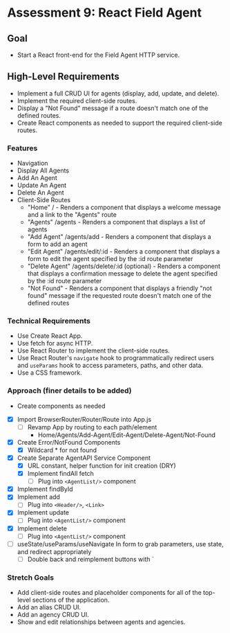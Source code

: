 # Assessment 9: React Field Agent

## Goal
* Start a React front-end for the Field Agent HTTP service.

## High-Level Requirements
* Implement a full CRUD UI for agents (display, add, update, and delete).
* Implement the required client-side routes.
* Display a "Not Found" message if a route doesn't match one of the defined routes.
* Create React components as needed to support the required client-side routes.

### Features
* Navigation
* Display All Agents
* Add An Agent
* Update An Agent
* Delete An Agent
* Client-Side Routes
  * "Home" / - Renders a component that displays a welcome message and a link to the "Agents" route
  * "Agents" /agents - Renders a component that displays a list of agents
  * "Add Agent" /agents/add - Renders a component that displays a form to add an agent
  * "Edit Agent" /agents/edit/:id - Renders a component that displays a form to edit the agent specified by the :id route parameter
  * "Delete Agent" /agents/delete/:id (optional) - Renders a component that displays a confirmation message to delete the agent specified by the :id route parameter
  * "Not Found" - Renders a component that displays a friendly "not found" message if the requested route doesn't match one of the defined routes

### Technical Requirements
* Use Create React App.
* Use fetch for async HTTP.
* Use React Router to implement the client-side routes.
* Use React Router's `navigate` hook to programmatically redirect users and `useParams` hook to access parameters, paths, and other data.
* Use a CSS framework.

### Approach (finer details to be added)
* Create components as needed
* [x] Import BrowserRouter/Router/Route into App.js 
  * [ ] Revamp App by routing to each path/element
	* Home/Agents/Add-Agent/Edit-Agent/Delete-Agent/Not-Found
* [x] Create Error/NotFound Components
  * [x] Wildcard \* for not found 
* [x] Create Separate AgentAPI Service Component
  * [x] URL constant, helper function for init creation (DRY)
  * [x] Implement findAll fetch
    * [ ] Plug into `<AgentList/>` component
* [x] Implement findById
* [x] Implement add
  * [ ] Plug into `<Header/>`, `<Link>`
* [x] Implement update
    * [ ] Plug into `<AgentList/>` component
* [x] Implement delete
    * [ ] Plug into `<AgentList/>` component
* [ ] useState/useParams/useNavigate In form to grab parameters, use state, and redirect appropriately
  * [ ] Double back and reimplement buttons with `<Link to=""></Link>

### Stretch Goals
* Add client-side routes and placeholder components for all of the top-level sections of the application.
* Add an alias CRUD UI.
* Add an agency CRUD UI.
* Show and edit relationships between agents and agencies.